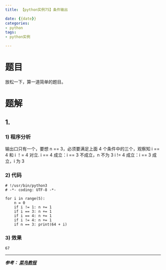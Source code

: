 ```yaml
---
title: 【python实例75】条件输出

date: {{date}}
categories:
- python
tags:
- python实例

---
```

# 题目
放松一下，算一道简单的题目。

# 题解
## 1.
### 1) 程序分析
输出口只有一个，要想 n == 3，必须要满足上面 4 个条件中的三个，观察知 i == 4 和 i ！= 4 对立.
i == 4 成立：i == 3 不成立，n 不为 3
i != 4 成立：i == 3 成立，i 为 3
### 2) 代码

```
# !/usr/bin/python3
# -*- coding: UTF-8 -*-

for i in range(5):
    n = 0
    if i != 1: n += 1
    if i == 3: n += 1
    if i == 4: n += 1
    if i != 4: n += 1
    if n == 3: print(64 + i)

```

### 3) 效果
```
67
```



---
***参考：
[菜鸟教程](https://www.runoob.com/python/python-100-examples.html)***
